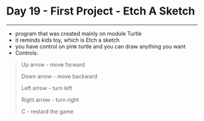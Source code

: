# Day 19 - First Project - Etch A Sketch
***

- program that was created mainly on module Turtle
- it reminds kids toy, which is Etch a sketch
- you have control on pink turtle and you can draw anything you want
- Controls:
> Up arrow - move forward
> 
> Down arrow - move backward
>
> Left arrow - turn left
>
> Right arrow - turn right
>
> C - restard the game
